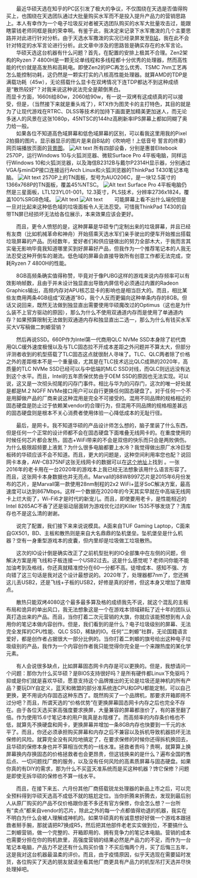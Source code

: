 &nbsp;&nbsp;&nbsp;&nbsp;&nbsp;&nbsp;&nbsp;最近华硕天选在知乎的PC区引发了极大的争议，不仅围绕在天选是否值得购买上，也围绕在天选团队通过大批量购买水军而不是投入提升产品力的营销思路上。本人有幸作为一个电子垃圾反对者被天选团队购买的水军大批量攻击过，能跟瞎蒙钱老师同框是我的荣幸啊。有鉴于此，我决定来记录下水军撒泼的几个主要思路并对此进行针对分析。由于天选水军撒泼的实况已经录屏发至[B站](https://www.bilibili.com/video/BV1Gz41187zB)，我在此不会针对特定的水军言论进行分析。此文章中涉及的思路皆是确实存在的水军言论。  
&nbsp;&nbsp;&nbsp;&nbsp;&nbsp;&nbsp;&nbsp;华硕天选这台机器有什么问题？首先，在配置的安排上极其不合理。Zen2架构的Ryzen 7 4800H是一颗无论单线程和多线程都十分优秀的处理器，然而高性能的代价就是高发热和高耗电。即使Zen2的IPC再怎么优秀、TSMC 7nm工艺再怎么能控制功耗，这仍然是一颗实打实的八核高性能处理器。就算AMD的TDP是满载功耗（45w），无论搭载什么显卡在双烤情况下连TDP都达不到这种成绩是“散热较好”？对我来说这种说法完全是颠倒黑白。  
而显卡方面，1660ti给80w，2060给90w，有一说一双烤有这成绩真的可以接受，但是，（当然接下来就是重头戏了），RTX作为图灵卡的主打特色，其目的就是为了让现代游戏在RTRC、DLSS等技术的加持下画面更加精美更加迷人，而无论多迷人的风景在这张1080p，45NTSC的144hz高刷新率IPS屏幕上都如同糊了奥力给一般。  
&nbsp;&nbsp;&nbsp;&nbsp;&nbsp;&nbsp;&nbsp;如果各位不知道高色域屏幕和低色域屏幕的区别，可以看我这里用我的Pixel 2拍摄的图片。显示器显示的图片是来自B站的《吹响吧！上低音号 誓言的终章》网页端播放页面的[背景图](https://i0.hdslb.com/bfs/bangumi/41b81fbf82792a27665b491f32a9f42015e06ada.jpg)。
![Alt text](https://github.com/PegionFish/PegionFish.github.io/blob/master/img/Tianxuan/QuanJiaFu.jpg)
所有四部设备，分别是惠普Elitebook 2570P，运行Windows 10与火狐浏览器、微软Surface Pro 4平板电脑，同样运行Windows 10和火狐浏览器，以及海信B2312B与戴尔P2314H显示器，分别通过VGA与miniDP接口连接运行Arch Linux和火狐浏览器的ThinkPad T430笔记本电脑。
![Alt text](https://github.com/PegionFish/PegionFish.github.io/blob/master/img/Tianxuan/2570p.jpg)
2570P上的TN面板，型号为AUO206C，是一块12.5英寸的1366x768P的TN面板，覆盖45%NTSC。
![Alt text](https://github.com/PegionFish/PegionFish.github.io/blob/master/img/Tianxuan/SurfacePro4.jpg)
Surface Pro 4平板电脑仍然是三星面板，LTL123YL01-001，12.3英寸，PLS技术，分辨率2736x1824，覆盖100%SRGB色域。
![Alt text](https://github.com/PegionFish/PegionFish.github.io/blob/master/img/Tianxuan/hisense.jpg)
![Alt text](https://github.com/PegionFish/PegionFish.github.io/blob/master/img/Tianxuan/Dell.jpg)
&nbsp;&nbsp;&nbsp;&nbsp;&nbsp;&nbsp;&nbsp;可能屏幕上看不出什么端倪但是一旦对比起来这种低色域的垃圾面板令人无法忍受。可惜我ThinkPad T430的自带TN屏已经损坏无法给各位展示，本来效果应该会更好。

&nbsp;&nbsp;&nbsp;&nbsp;&nbsp;&nbsp;&nbsp;而且，更令人愤怒的是，这种屏幕是华硕专门定制出来的垃圾屏幕，并且已经有友商（比如机械革命和神舟）开始搭乘天选水军们亲手驶出的便车开始推出搭载垃圾屏幕的产品。历经数年，爱好者们和供应链做出的努力全部木大，于我而言其实毫无影响毕竟我知道哪里买到好屏幕好产品，但我作为一个推荐笔记本的人我无法忍受这种开倒车的潮流。低色域的屏幕会直接导致所有创意工作都无法完成，空耗Ryzen 7 4800H的性能。

&nbsp;&nbsp;&nbsp;&nbsp;&nbsp;&nbsp;&nbsp;8GB高频条确实值得称赞，毕竟对于像PUBG这样的游戏来说内存频率可以有效影响帧数，且由于并未设计独显直出导致内屏信号必须通过内置的Radeon Graphics输出，高频内存对APU核芯显卡的影响也是相当巨大的。而且，相比某些友商用两条4GB组成“双通道”8G，我个人反而更偏向这种单条内存的8GB。但话又说回来，既然无法做到独显直出需要使用华硕魔改过的Optimus（这也是为什么装不上官方驱动的原因），那么为什么不使用双通道内存而是使用了单通道内存？如果预算限制无法做到双通道内存和独显直出二选一，那么为什么有钱买水军买大V写稿做二刺螈营销？

&nbsp;&nbsp;&nbsp;&nbsp;&nbsp;&nbsp;&nbsp;然后再说SSD。660P作为Intel第一代商用QLC NVMe SSD本身除了初代商用QLC缓外速度极慢以及与TLC固态拉不开成本差距之外问题并不算太大，但部分评测者收到的机型搭载了TLC固态这点就很耐人寻味了。TLC、QLC两者除了价格之外的差距根本不是一个重量级，尤其是在TLC技术远比QLC成熟的2020年，高质量的TLC NVMe SSD已经可以与中低端的MLC SSD对线，而QLC则远远没有达到这个水平。而且，Intel的五年质保优势由于OEM SSD的原因也无法实现。可以说，这又是一次彻头彻尾的闪存门事件。相比与华为的闪存门，这次的唯一好处就是都是M.2 NGFF NVMe接口用户可以自行更换任何固态硬盘了。对于任何一个不是用脚做产品的厂商来说这种混用是完全不可接受的。混用不同品牌的规格相近的固态硬盘是防止过于依赖某vendor的合理行为，但混用不同品牌的规格相差甚远的固态硬盘则是根本不关心消费者使用体验一心降低成本的无耻行径。

&nbsp;&nbsp;&nbsp;&nbsp;&nbsp;&nbsp;&nbsp;最后，是网卡。我不知道华硕的产品设计师怎么想的，脑子里装了什么东西，但是任何一个正常的设计师都不会在固态硬盘下面堆叠无线网卡的。在重度使用的时候任何芯片都会发热，固态+WiFi带来的不会是双倍的快乐而只会是两败俱伤。为什么极限超频要上液氮？为什么很多电脑都要上水冷？我觉得做出原厂水冷巨型板砖的华硕应该不会不知道。而且，更大的问题是，这种空间利用率您也配？说回网卡本身，AW-CB375NF这张无线网卡的数据可以在[这个地址](http://www.azurewave.com/img/wireless-modules/AW-CM276NF_DS_0B_A_STD.pdf)上找到 。一张2016年的老卡用在一台2020年的游戏本上我已经无法想象该用什么语言形容了。而且，这张网卡本身数据也并无亮点。Marvall的88W8997芯片是2015年6月份发布的芯片，是Marvall第一款使用28nm制程的2x2 WiFi+蓝牙SoC解决方案，最高速度可以达到867Mbps。这样一个数据在2020年的今天其实早就在中高端无线网卡上烂大街了，Wi-Fi6才是时代的新宠儿。而且，即使要用老卡，是性能相近的Intel 8265AC不香了还是驱动层面转为游戏优化过的Killer 1535不够发烧了？清库存也不是这么清的谢谢。

&nbsp;&nbsp;&nbsp;&nbsp;&nbsp;&nbsp;&nbsp;说完了配置，我们接下来来说说模具。A面来自TUF Gaming Laptop，C面来自GX501，BD、主板和散热则是来自大名鼎鼎的坠机堡垒。坠机堡垒是什么机器？空有一身重型游戏本的皮囊，但内里却是垃圾做工垃圾散热。

&nbsp;&nbsp;&nbsp;&nbsp;&nbsp;&nbsp;&nbsp;这次的IO设计倒是确实改正了之前机型批判的IO全部集中在左侧的问题，但解决方案是用飞线和子板连接一个USB2过去。这是什么感觉呢？老师问你能不能加油考到及格线，你还真就精准控分在60一分都不高。徒增成本、感知不强、方向错了这三句话是我对这个设计最想说的。2020年了，处理器都7nm了，您还搁这儿丢USB2，还是飞线+子板的USB2，好修是真的好修，但这本身又增加了故障点。

&nbsp;&nbsp;&nbsp;&nbsp;&nbsp;&nbsp;&nbsp;散热只能双烤4080这个最多最多算及格的成绩我先不说，就这个混乱的主板布局和诡异的单出风口，我无法想象这是一个在游戏本领域耕耘了近十年的团队认真打造出来的产品。而且，当你打着二次元营销的大旗，你就应该能预想到有人会用你的笔记本做内容创作。但是，我们看到的是什么？电子垃圾级别的屏幕、无法完全发挥的CPU性能、QLC SSD，稀缺的IO。任何“二刺螈”社群，无论国籍语言爱好，都是创作者占据很大一部分比例的。当你打着二刺螈的旗号给出这种电子垃圾级别的产品，我作为一个内容创作者我只能觉得你完全是一个来蹭热度的某化学元素。

&nbsp;&nbsp;&nbsp;&nbsp;&nbsp;&nbsp;&nbsp;有人会说很多缺点，比如屏幕固态网卡内存是可以更换的。但是，我想请问一个问题：那你为什么买华硕？是BIOS支持很好吗？是所有硬件都Linux下免驱吗？抑或是你们就是喜欢华硕，愿意支持这个品牌推出的无论是垃圾还是神机的所有产品？要玩DIY自定义，蓝天和微盟的部分准系统连CPU和GPU都能定制，可以自己更换，更不用说内存固态这种东西了。既然购买了一个品牌机，那要求开箱即用不过分吧？而且，所谓天选的“价格优势”在更换屏幕固态网卡内存之后也完全不存在。由于各位天选买家高强度要求换屏，大量兼容的屏幕都涨价了，有的甚至翻了倍。作为使用15.6寸笔记本的用户我真是お陰様了。而高频率的内存条价格也不低，就算先不换硬盘和网卡，更换屏幕并增加一条8GB内存也快要到一千元的水平了。而且，你还必须承担购买屏幕和内存之后不兼容以及拆机导致机器损坏无法保修的风险。就算完全没有风险地搞定了，在要求保修的时候你还得拆机换回去，且华硕的保修本身也并不算相当优秀的一线水准。拯救者贵吗？贵啊，就算算上换屏幕换内存换固态的价格拯救者也会更昂贵，但这钱换来的是什么？遍布全国的售后点、一切问题找厂商的服务，以及没有任何风险的高素质屏幕与固态硬盘。如果你真的有DIY的需求，那为什么不买蓝天准系统而是买这种机器？馋它保修？问题是即使无拆华硕的保修也不算一线水平。

&nbsp;&nbsp;&nbsp;&nbsp;&nbsp;&nbsp;&nbsp;而且，在接下来五、六月份其他厂商搭载锐龙处理器的新品上市之后，可以完全预料得到华硕天选高不成低不就的尴尬定位。当你折腾来折腾去，发现到最后别人从原厂购买的产品不仅价格跟你差不多还有官方保修，你会怎么想？一台所有“卖点”都来自vendor的芯片，除此之外的每一个点都值得劝退的机器，我实在不明白为什么会被人理解成神机的。如果华硕真的有诚意想好好做一个游戏本跟拯救者掰手腕，那就请把R7换成R5，然后把其他部件老老实实做到位，不要搞什么二刺螈营销，做一个完整的、开箱即用的、拥有竞争力的笔记本电脑。营销的成本也需要分担在你的购机款里，高强度营销的结果必然是产品力的不足，而作为一台笔记本电脑，产品力不足还有什么购买价值？不买后悔两个月，买了后悔三五年，这是我对这台机器最温柔的评价。而且，由于疫情原因，似乎天选现在需要延时发货，各位购买了天选的朋友就请坐看其他厂商更具有产品力的机型吊打天选并尽快处理掉吧。